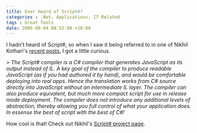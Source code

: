 ```yaml
---
title: Ever heard of Script#?
categories : .Net, Applications, IT Related
tags : Great Tools
date: 2006-08-04 08:52:00 +10:00
---
```


I hadn't heard of Script#, so when I saw it being referred to in one of Nikhil Kothari's [recent posts][0], I got a little curious.

_> The Script# compiler is a C# compiler that generates JavaScript as its output instead of IL. A key goal of the compiler to produce readable JavaScript (as if you had authored it by hand), and would be comfortable deploying into real apps. Hence the translation works from C# source directly into JavaScript without an intermediate IL layer. The compiler can also produce equivalent, but much more compact script for use in release mode deployment. The compiler does not introduce any additional levels of abstraction, thereby allowing you full control of what your application does. In essense the best of script with the best of C#!_

How cool is that! Check out Nikhil's [Script# project page][1].

[0]: http://www.nikhilk.net/Entry.aspx?id=137
[1]: http://projects.nikhilk.net/Projects/ScriptSharp.aspx
